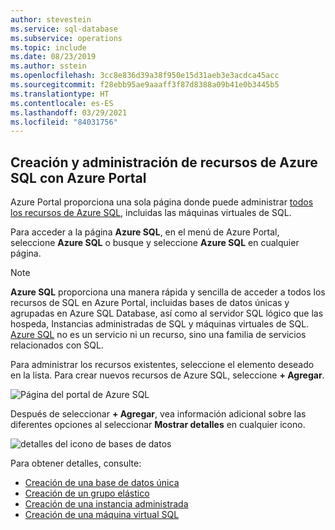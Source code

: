 ```yaml
---
author: stevestein
ms.service: sql-database
ms.subservice: operations
ms.topic: include
ms.date: 08/23/2019
ms.author: sstein
ms.openlocfilehash: 3cc8e836d39a38f950e15d31aeb3e3acdca45acc
ms.sourcegitcommit: f28ebb95ae9aaaff3f87d8388a09b41e0b3445b5
ms.translationtype: HT
ms.contentlocale: es-ES
ms.lasthandoff: 03/29/2021
ms.locfileid: "84031756"
---
```

## <a name="create-and-manage-azure-sql-resources-with-the-azure-portal"></a>Creación y administración de recursos de Azure SQL con Azure Portal

Azure Portal proporciona una sola página donde puede administrar [todos los recursos de Azure SQL](https://go.microsoft.com/fwlink/?linkid=2100641), incluidas las máquinas virtuales de SQL.

Para acceder a la página **Azure SQL**, en el menú de Azure Portal, seleccione **Azure SQL** o busque y seleccione **Azure SQL** en cualquier página.

> [!NOTE]
> **Azure SQL** proporciona una manera rápida y sencilla de acceder a todos los recursos de SQL en Azure Portal, incluidas bases de datos únicas y agrupadas en Azure SQL Database, así como al servidor SQL lógico que las hospeda, Instancias administradas de SQL y máquinas virtuales de SQL.  [Azure SQL](../azure-sql-iaas-vs-paas-what-is-overview.md) no es un servicio ni un recurso, sino una familia de servicios relacionados con SQL. 

Para administrar los recursos existentes, seleccione el elemento deseado en la lista. Para crear nuevos recursos de Azure SQL, seleccione **+ Agregar**. 

![Página del portal de Azure SQL](./media/sql-database-create-manage-portal/add-azure-sql-resources.png)

Después de seleccionar **+ Agregar**, vea información adicional sobre las diferentes opciones al seleccionar **Mostrar detalles** en cualquier icono.

![detalles del icono de bases de datos](./media/sql-database-create-manage-portal/single-sql-database-deployment-options.png)

Para obtener detalles, consulte:

- [Creación de una base de datos única](../database/single-database-create-quickstart.md)
- [Creación de un grupo elástico](../database/elastic-pool-overview.md#creating-a-new-sql-database-elastic-pool-using-the-azure-portal)
- [Creación de una instancia administrada](../managed-instance/instance-create-quickstart.md)
- [Creación de una máquina virtual SQL](../virtual-machines/windows/sql-vm-create-portal-quickstart.md)